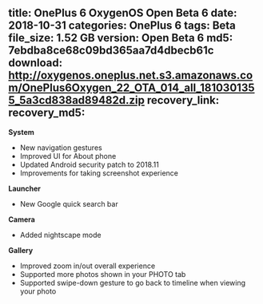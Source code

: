 title: OnePlus 6 OxygenOS Open Beta 6
date: 2018-10-31
categories: OnePlus 6
tags: Beta
file_size: 1.52 GB
version: Open Beta 6
md5: 7ebdba8ce68c09bd365aa7d4dbecb61c
download: http://oxygenos.oneplus.net.s3.amazonaws.com/OnePlus6Oxygen_22_OTA_014_all_1810301355_5a3cd838ad89482d.zip
recovery_link:
recovery_md5: 
---
**System**

* New navigation gestures
* Improved UI for About phone
* Updated Android security patch to 2018.11
* Improvements for taking screenshot experience

**Launcher**

* New Google quick search bar

**Camera**

* Added nightscape mode

**Gallery**

* Improved zoom in/out overall experience
* Supported more photos shown in your PHOTO tab
* Supported swipe-down gesture to go back to timeline when viewing your photo
